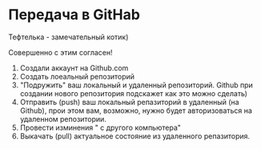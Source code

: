 # Передача в GitHab

Тефтелька - замечательный котик)

Совершенно с этим согласен!

1. Создали аккаунт на Github.com
2. Создать лоеальный репозиторий
3. "Подружить" ваш локальный и удаленный репозиторий. Github при создании нового репозитория подскажет как это можно сделать)
4. Отправить (push) ваш локальный репазиторий в удаленный (на Github), прои этом вам, возможно, нужно будет авторизоваться на удаленном репозитории.
5. Провести изминения " с другого компьютера"
6. Выкачать (pull) актуальное состояние из удаленного репазитория.
